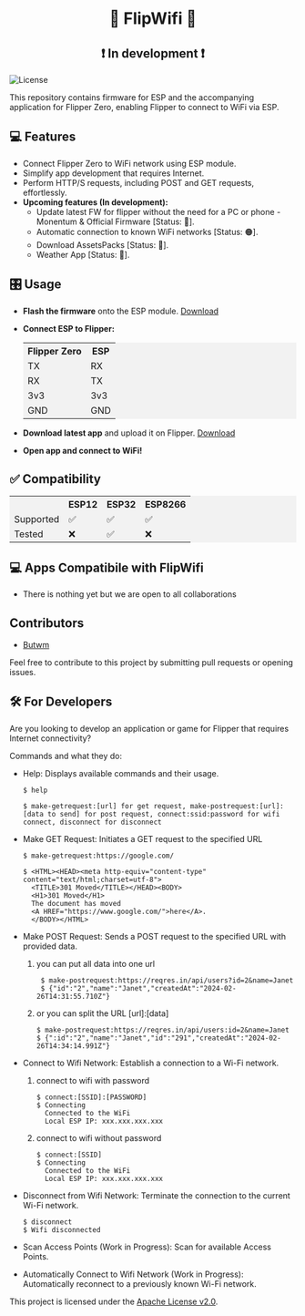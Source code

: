 <h1 align="center">🐬 FlipWifi 📶</h1>
<h2 align="center">❗ In development ❗</h2>

![License](https://img.shields.io/badge/license-Apache%202.0-blue)

This repository contains firmware for ESP and the accompanying application for Flipper Zero, enabling Flipper to connect to WiFi via ESP.

## 💻 Features

- Connect Flipper Zero to WiFi network using ESP module.
- Simplify app development that requires Internet.
- Perform HTTP/S requests, including POST and GET requests, effortlessly.
- **Upcoming features (In development):**
    - Update latest FW for flipper without the need for a PC or phone - Monentum & Official Firmware [Status: 🔴].
    - Automatic connection to known WiFi networks [Status: 🟠].
    - Download AssetsPacks [Status: 🔴].
    - Weather App [Status: 🔴].

## 🎛️ Usage

- **Flash the firmware** onto the ESP module. [Download](https://github.com/Butwm/FlipperZero-Wifi-App/releases)
- **Connect ESP to Flipper:**

    <table style="width:100%; background-color: #f2f2f2;">
      <tr>
        <th>Flipper Zero</th>
        <th>ESP</th>
      </tr>
      <tr>
        <td>TX</td>
        <td>RX</td>
      </tr>
      <tr>
        <td>RX</td>
        <td>TX</td>
      </tr>
      <tr>
        <td>3v3</td>
        <td>3v3</td>
      </tr>
        <tr>
        <td>GND</td>
        <td>GND</td>
      </tr>
    </table>

- **Download latest app** and upload it on Flipper. [Download](https://github.com/Butwm/FlipperZero-Wifi-App/releases)
- **Open app and connect to WiFi!**

## ✅ Compatibility 

<table style="width:100%; background-color: #f2f2f2;">
  <tr>
    <th></th>
    <th>ESP12</th>
    <th>ESP32</th>
    <th>ESP8266</th>
  </tr>
  <tr>
    <td>Supported</td>
    <td>✅</td>
    <td>✅</td>
    <td>✅</td>
  </tr>
  <tr>
    <td>Tested</td>
    <td>❌</td>
    <td>✅</td>
    <td>❌</td>
  </tr>
</table>

## 💻 Apps Compatibile with FlipWifi

- There is nothing yet but we are open to all collaborations

## Contributors

- [Butwm](https://www.github.com/Butwm)

Feel free to contribute to this project by submitting pull requests or opening issues.

## 🛠️ For Developers

Are you looking to develop an application or game for Flipper that requires Internet connectivity?

Commands and what they do:

 - Help: Displays available commands and their usage.

    ```
    $ help
    
    $ make-getrequest:[url] for get request, make-postrequest:[url]:[data to send] for post request, connect:ssid:password for wifi connect, disconnect for disconnect
    ```

- Make GET Request: Initiates a GET request to the specified URL
    ```
    $ make-getrequest:https://google.com/
    
    $ <HTML><HEAD><meta http-equiv="content-type" content="text/html;charset=utf-8">
      <TITLE>301 Moved</TITLE></HEAD><BODY>
      <H1>301 Moved</H1>
      The document has moved
      <A HREF="https://www.google.com/">here</A>.
      </BODY></HTML>
    ```
- Make POST Request: Sends a POST request to the specified URL with provided data.
    1. you can put all data into one url
       ```
        $ make-postrequest:https://reqres.in/api/users?id=2&name=Janet
        $ {"id":"2","name":"Janet","createdAt":"2024-02-26T14:31:55.710Z"}
       ```
    2. or you can split the URL [url]:[data]
       ```
       $ make-postrequest:https://reqres.in/api/users:id=2&name=Janet
       $ {":id":"2","name":"Janet","id":"291","createdAt":"2024-02-26T14:34:14.991Z"}
       ```
 - Connect to Wifi Network: Establish a connection to a Wi-Fi network.
    1. connect to wifi with password
       ```
       $ connect:[SSID]:[PASSWORD]
       $ Connecting
         Connected to the WiFi
         Local ESP IP: xxx.xxx.xxx.xxx
        ```
    2. connect to wifi without password
       ```
       $ connect:[SSID]
       $ Connecting
         Connected to the WiFi
         Local ESP IP: xxx.xxx.xxx.xxx
       ```
- Disconnect from Wifi Network: Terminate the connection to the current Wi-Fi network.
     ```
     $ disconnect
     $ Wifi disconnected
     ```
- Scan Access Points (Work in Progress): Scan for available Access Points.

- Automatically Connect to Wifi Network (Work in Progress): Automatically reconnect to a previously known Wi-Fi network.
     
This project is licensed under the [Apache License v2.0](https://github.com/Butwm/FlipperZero-Wifi-App/blob/main/LICENSE).
